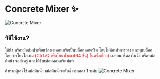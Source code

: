 # Concrete Mixer ✨
![Concrete Mixer](\img\doc\features\CC_Mixer\How_Concrete_Mixer.png)

## วิธีใช้งาน?
ใช้นํ้า หรือหม้อต้มนํ้าเพื่อแปลงผงคอนกรีตเป็นบล็อคคอนกรีต โดยไม่ต้องทำการวาง และทุบบล็อค โดยการโยนไอเทม <font color="Red">(Ctrl+Q เพื่อโยนทั้งกอง(64 ชิ้น) ในครั้งเดียว)</font> ผงคอนกรีตลงในนํ้า หรือหม้อต้มนํ้า รอสักครู่ และได้รับบล็อคคอนกรีตทันที

ถ้าหากผู้เล่นใช้หม้อต้มนํ้า หม้อต้มนํ้าระดับนํ้าจะลดลง 1 ระดับ
![Concrete Mixer](\img\doc\features\CC_Mixer\Concrete_Mixer.gif)